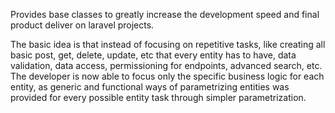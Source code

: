 Provides base classes to greatly increase the development speed and final product deliver on laravel projects.

The basic idea is that instead of focusing on repetitive tasks, like creating all basic post, get, delete, update, etc that every entity has to have, data validation, data access, permissioning for endpoints, advanced search, etc. The developer is now able to focus only the specific business logic for each entity, as generic and functional ways of parametrizing entities was provided for every possible entity task through simpler parametrization.

